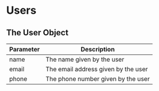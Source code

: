 # Users

## The User Object

Parameter | Description
--------- | -----------
name | The name given by the user
email | The email address given by the user
phone | The phone number given by the user
